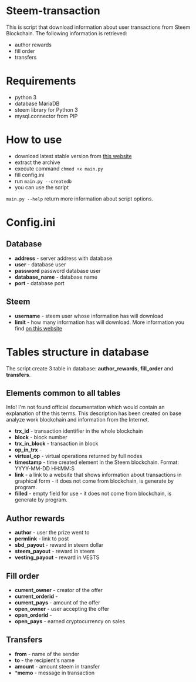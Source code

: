 # Steem-transaction

This is script that download information about user transactions from Steem Blockchain. The following information is retrieved:

- author rewards
- fill order
- transfers

# Requirements

- python 3
- database MariaDB
- steem library for Python 3
- mysql.connector from PIP
  
# How to use

- download latest stable version from [this website](https://github.com/DocBox12/Steem-transactions/releases)
- extract the archive
- execute command `chmod +x main.py`
- fill config.ini
- run `main.py --createdb`
- you can use the script

`main.py --help` return more information about script options.

# Config.ini

## Database

- **address** - server address with database
- **user** - database user
- **password** password database user
- **database_name** - database name
- **port** - database port

## Steem

- **username** - steem user whose information has will download
- **limit** - how many information has will download. More information you find [on this website](https://steem.readthedocs.io/en/latest/steem.html?highlight=get_account_history)

# Tables structure in database

The script create 3 table in database: **author_rewards**, **fill_order** and **transfers**.

## Elements common to all tables

Info! I'm not found official documentation which would contain an explanation of the this terms. This description has been created on base analyze work blockchain and information from the Internet.

- **trx_id** - transaction identifier in the whole blockchain
- **block** - block number
- **trx_in_block** - transaction in block
- **op_in_trx** - 
- **virtual_op** - virtual operations returned by full nodes
- **timestamp** - time created element in the Steem blockchain. Format: YYYY-MM-DD HH:MM:S
- **link** - a link to a website that shows information about transactions in graphical form - it does not come from blockchain, is generate by program.
 - **filled** - empty field for use - it does not come from blockchain, is generate by program.

## Author rewards

- **author** - user the prize went to
- **permlink** - link to post
- **sbd_payout** - reward in steem dollar
- **steem_payout** - reward in steem 
- **vesting_payout** - reward in VESTS

## Fill order

- **current_owner** - creator of the offer
- **current_orderid** -  
- **current_pays** - amount of the offer
- **open_owner** - user accepting the offer
- **open_orderid** - 
- **open_pays** - earned cryptocurrency on sales

## Transfers

- **from** - name of the sender
- **to** - the recipient's name
- **amount** - amount steem in transfer
- ***memo** - message in transaction